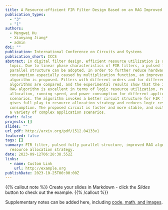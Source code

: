 ```yaml
---
title: A Resource-efficient FIR Filter Design Based on an RAG Improved Algorithm
publication_types:
  - "3"
  - "1"
authors:
  - Mengwei Hu
  - Xianyang Jiang*
  - admin
doi: ""
publication: International Conference on Circuits and Systems
publication_short: ICCS
abstract: In digital filter design, efficient resource utilization is a hot
  topic. Due to linear phase characteristics of FIR filters, a pulsed fully
  parallel structure can be adopted. In order to further reduce hardware
  consumption especially caused by multiplication function, an improved RAG
  algorithm is proposed. Filters with different orders and for different
  algorithms are compared, and the experimental results show that the improved
  RAG algorithm is excellent in terms of logic resource utilization, resource
  allocation, running speed, and power consumption for different application
  scenarios. The algorithm invokes a better circuit structure for FIR filter, it
  gives full play to resource allocation strategy and reduces logic resource
  consumption. The proposed circuit is faster and more stable, and suitable for
  a variety of complex application scenarios.
draft: false
projects: []
slides: ""
url_pdf: http://arxiv.org/pdf/1512.04133v1
featured: false
tags: []
summary: FIR filter, pulsed fully parallel structure, improved RAG algorithm,
  resource allocation strategy.
date: 2023-09-12T06:28:38.552Z
links:
  - name: Custom Link
    url: http://example.org
publishDate: 2023-10-25T00:00:00Z
---
```


{{% callout note %}}
Create your slides in Markdown - click the *Slides* button to check out the example.
{{% /callout %}}

Supplementary notes can be added here, including [code, math, and images](https://wowchemy.com/docs/writing-markdown-latex/).
